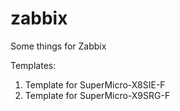 zabbix
======
Some things for Zabbix

Templates:
1. Template for SuperMicro-X8SIE-F
2. Template for SuperMicro-X9SRG-F
